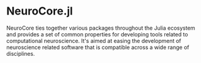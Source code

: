 # NeuroCore.jl

NeuroCore ties together various packages throughout the Julia ecosystem and provides a set of common properties for developing tools related to computational neuroscience. It's aimed at easing the development of neuroscience related software that is compatible across a wide range of disciplines.
